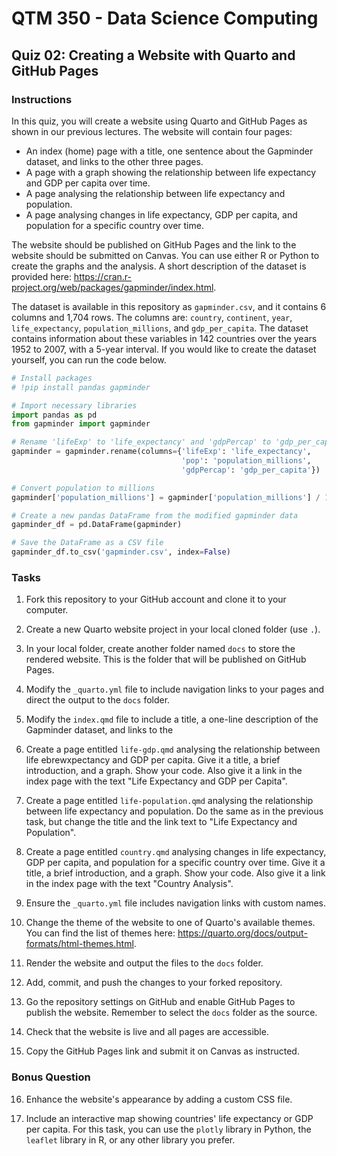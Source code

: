 # QTM 350 - Data Science Computing

## Quiz 02: Creating a Website with Quarto and GitHub Pages

### Instructions

In this quiz, you will create a website using Quarto and GitHub Pages as shown in our previous lectures. The website will contain four pages:

- An index (home) page with a title, one sentence about the Gapminder dataset, and links to the other three pages.
- A page with a graph showing the relationship between life expectancy and GDP per capita over time.
- A page analysing the relationship between life expectancy and population.
- A page analysing changes in life expectancy, GDP per capita, and population for a specific country over time.

The website should be published on GitHub Pages and the link to the website should be submitted on Canvas. You can use either R or Python to create the graphs and the analysis. A short description of the dataset is provided here: <https://cran.r-project.org/web/packages/gapminder/index.html>.

The dataset is available in this repository as `gapminder.csv`, and it contains 6 columns and 1,704 rows. The columns are: `country`, `continent`, `year`, `life_expectancy`, `population_millions`, and `gdp_per_capita`. The dataset contains information about these variables in 142 countries over the years 1952 to 2007, with a 5-year interval. If you would like to create the dataset yourself, you can run the code below.

```python
# Install packages
# !pip install pandas gapminder

# Import necessary libraries
import pandas as pd
from gapminder import gapminder

# Rename 'lifeExp' to 'life_expectancy' and 'gdpPercap' to 'gdp_per_capita'
gapminder = gapminder.rename(columns={'lifeExp': 'life_expectancy',
                                      'pop': 'population_millions', 
                                      'gdpPercap': 'gdp_per_capita'})

# Convert population to millions
gapminder['population_millions'] = gapminder['population_millions'] / 1_000_000

# Create a new pandas DataFrame from the modified gapminder data
gapminder_df = pd.DataFrame(gapminder)

# Save the DataFrame as a CSV file
gapminder_df.to_csv('gapminder.csv', index=False)
```

### Tasks

1. Fork this repository to your GitHub account and clone it to your computer.

2. Create a new Quarto website project in your local cloned folder (use `.`).

3. In your local folder, create another folder named `docs` to store the rendered website. This is the folder that will be published on GitHub Pages.

4. Modify the `_quarto.yml` file to include navigation links to your pages and direct the output to the `docs` folder.

5. Modify the `index.qmd` file to include a title, a one-line description of the Gapminder dataset, and links to the

6. Create a page entitled `life-gdp.qmd` analysing the relationship between life ebrewxpectancy and GDP per capita. Give it a title, a brief introduction, and a graph. Show your code. Also give it a link in the index page with the text "Life Expectancy and GDP per Capita".

7. Create a page entitled `life-population.qmd` analysing the relationship between life expectancy and population. Do the same as in the previous task, but change the title and the link text to "Life Expectancy and Population".

8. Create a page entitled `country.qmd` analysing changes in life expectancy, GDP per capita, and population for a specific country over time. Give it a title, a brief introduction, and a graph. Show your code. Also give it a link in the index page with the text "Country Analysis".

9. Ensure the `_quarto.yml` file includes navigation links with custom names.

10. Change the theme of the website to one of Quarto's available themes. You can find the list of themes here: <https://quarto.org/docs/output-formats/html-themes.html>.

11. Render the website and output the files to the `docs` folder.

12. Add, commit, and push the changes to your forked repository.

13. Go the repository settings on GitHub and enable GitHub Pages to publish the website. Remember to select the `docs` folder as the source.

14. Check that the website is live and all pages are accessible.

15. Copy the GitHub Pages link and submit it on Canvas as instructed.

### Bonus Question

16. Enhance the website's appearance by adding a custom CSS file.

17. Include an interactive map showing countries' life expectancy or GDP per capita. For this task, you can use the `plotly` library in Python, the `leaflet` library in R, or any other library you prefer.